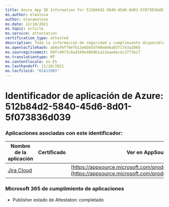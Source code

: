 ```yaml
---
title: Azure App ID Information for 512b84d2-5840-45d6-8d01-5f073836d039
ms.author: elmalova
author: elenamalova
ms.date: 12/10/2021
ms.topic: article
ms.service: attestation
certification_type: attested
description: Toda la información de seguridad y cumplimiento disponible para 512b84d2-5840-45d6-8d01-5f073836d039.
ms.openlocfilehash: ab0af6ff9efb13e6bb5d740e0e6a03f17e3a2065
ms.sourcegitcommit: 69fc4973c9ad349e40b9b1a13aae8acec3773b17
ms.translationtype: MT
ms.contentlocale: es-ES
ms.lasthandoff: 12/10/2021
ms.locfileid: "61411991"
---
```

# <a name="azure-app-id-512b84d2-5840-45d6-8d01-5f073836d039"></a>Identificador de aplicación de Azure: 512b84d2-5840-45d6-8d01-5f073836d039


### <a name="apps-associated-with-this-id"></a>Aplicaciones asociadas con este identificador:
| **Nombre de la aplicación** | **Certificado** | **Ver en AppSource** |
|--------------|---------------|-----------------------|
| [Jira Cloud](https://docs.microsoft.com/microsoft-365-app-certification/forward/WA200002140) |  | [https://appsource.microsoft.com/product/office/WA200002140](https://appsource.microsoft.com/product/office/WA200002140) |

### <a name="microsoft-365-app-compliance-status"></a>Microsoft 365 de cumplimiento de aplicaciones
- Publisher estado de Attestaton: completado
